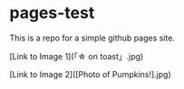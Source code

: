 # pages-test
This is a repo for a simple github pages site.  

[Link to Image 1](「☆ on toast」.jpg)



[Link to Image 2]([Photo of Pumpkins!].jpg)
